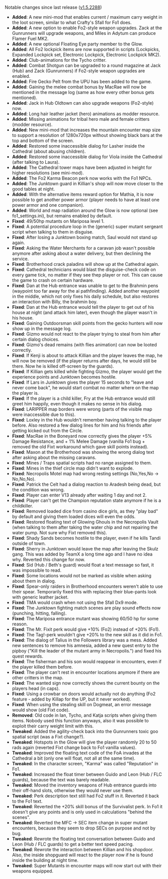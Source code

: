 Notable changes since last release ([v1.5.2288](https://github.com/rotators/Fo1in2/releases/tag/v1.5.2288))

- **Added**: A new mini-mod that enables current / maximum carry weight in the loot screen, similar to what Crafty's Sfall for Fo1 does.
- **Added**: A new option to enable Fo2-style weapon upgrades. Zack at the Gunrunners will upgrade weapons, and Miles in Adytum can produce Flamer Fuel MK2.
- **Added**: A new optional Floating Eye party member to the Glow.
- **Added**: All Fo2 lockpick items are now supported in scripts (Lockpicks, Expanded Lockpick set, Electronic Lockpick, Electronic Lockpick MK2).
- **Added**: Club-animations for the Tycho critter.
- **Added**: Combat Shotgun can be upgraded to a round magazine at Jack (Hub) and Zack (Gunrunners) if Fo2-style weapon upgrades are enabled.
- **Added**: Fire Gecko Pelt from the UPU has been added to the game.
- **Added**: Gaining the melee combat bonus by MacRae will now be mentioned in the message log (same as how every other bonus gets mentioned).
- **Added**: Jack in Hub Oldtown can also upgrade weapons (Fo2-style) now.
- **Added**: Long hair leather jacket (hero) animations as modder resource.
- **Added**: Missing animations for tribal hero male and female critters (modder resource).
- **Added**: New mini-mod that increases the mountain encounter map size to support a resolution of 1280x720px without showing black bars at the top and bottom of the screen.
- **Added**: Restored some inaccessible dialog for Lasher inside the Cathedral (about abusing children).
- **Added**: Restored some inaccessible dialog for Viola inside the Cathedral (after talking to Laura).
- **Added**: The Cathedral tower maps have been adjusted in height for higher resolutions (see mini-mod).
- **Added**: The Fo2 Karma Beacon perk now works with the Fo1 NPCs.
- **Added**: The Junktown guard in Killian's shop will now move closer to the good tables at night.
- **Added**: With the alternative items reward option for Mathia, it is now possible to get another power armor (player needs to have at least one power armor and one companion).
- **Added**: World and map radiation around the Glow is now optional (see fo1_settings.ini), but remains enabled by default.
- **Fixed**: 49/50hp mutants on Mariposa level 1.
- **Fixed**: A potential procedure loop in the (generic) super mutant sergeant script when talking to them in disguise.
- **Fixed**: After losing a Junktown boxing match, Saul would not stand up again.
- **Fixed**: Asking the Water Merchants for a caravan job wasn't possible anymore after asking about a water delivery, but then declining the service.
- **Fixed**: Brotherhood crack paladins will show up at the Cathedral again.
- **Fixed**: Cathedral technicians would blast the disguise-check code on every game tick, no matter if they see thep player or not. This can cause the game to crash on certain hardware.
- **Fixed**: Dan at the Hub entrance was unable to get to the Brahmin pens (waypoint too far away for the ai pathfinding). Added another waypoint in the middle, which not only fixes his daily schedule, but also restores an interaction with Billy, the brahmin boy.
- **Fixed**: Dan at the Hub entrance would tell the player to get out of his house at night (and attack him later), even though the player wasn't in his house.
- **Fixed**: Gaining Outdoorsman skill points from the gecko hunters will now show up in the message log.
- **Fixed**: Gizmo would not react to the player trying to steal from him after certain dialog choices.
- **Fixed**: Gizmo's dead remains (with flies animation) can now be looted correctly.
- **Fixed**: If Kenji is about to attack Killian and the player leaves the map, he will now be removed (if the player returns after days, he would still be there. Now he is killed off-screen by the guards).
- **Fixed**: If Killian gets killed while fighting Gizmo, the player would get the experience points and Junktown becomes hostile. 
- **Fixed**: If Lars in Junktown gives the player 15 seconds to "leave and never come back", he would start combat no matter where on the map the player is.
- **Fixed**: If the player is a child killer, Fry at the Hub entrance would still greet him happily, even though it makes no sense in his dialog.
- **Fixed**: LARIPPER map borders were wrong (parts of the visible map were inaccessible due to this).
- **Fixed**: Loxley in the Hub wouldn't remember having talking to the player before. Also restored a few dialog lines for him and his friends after getting kicked out from the Circle.
- **Fixed**: MacRae in the Boneyard now correctly gives the player +5% Damage Resistance, and + 1% Melee Damage (vanilla Fo1 bug + removed the old Fixt workaround which gave skill points instead).
- **Fixed**: Maxon at the Brotherhood was showing the wrong dialog text after asking about the missing caravans.
- **Fixed**: Mines / Traps spatial scripts had no range assigned to them.
- **Fixed**: Mines in the thief circle map didn't want to explode.
- **Fixed**: Necropolis Motel map had wrong resting settings (No,Yes,No -> No,No,No).
- **Fixed**: Patrick the Celt had a dialog reaction to Aradesh being dead, but the condition was wrong.
- **Fixed**: Player can enter V13 already after waiting 1 day and not 2.
- **Fixed**: Player can't get the Champion reputation state anymore if he is a childkiller.
- **Fixed**: Removed loaded dice from casino dice girls, as they "play bad" by default and giving them loaded dices will even the odds.
- **Fixed**: Restored floating text of Glowing Ghouls in the Necropolis Vault (when talking to them after taking the water chip and not repairing the water pump. Not sure why Fixt removed this).
- **Fixed**: Shady Sands becomes hostile to the player, even if he kills Tandi outside of town.
- **Fixed**: Sherry in Junktown would leave the map after leaving the Skulz gang. This was added by TeamX a long time ago and I have no idea why. Reverted this change for now.
- **Fixed**: Sid (Hub / Beth's guard) would float a text message so fast, it was impossible to read.
- **Fixed**: Some locations would not be marked as visible when asking about them in dialog.
- **Fixed**: Spear-only raiders in Brotherhood encounters weren't able to use their spear. Temporarily fixed this with replacing their blue-pants look with generic leather jacket.
- **Fixed**: TMA would crash when not using the Sfall Dx9 mode.
- **Fixed**: The Junktown fighting match scenes are play sound effects now (punching, hitting, falling).
- **Fixed**: The Mariposa entrance mutant was showing 60/50 hp for some reason.
- **Fixed**: The Mr. Fixit perk would give +10% (Fo2) instead of +20% (Fo1).
- **Fixed**: The Tag!-perk wouldn't give +20% to the new skill as it did in Fo1.
- **Fixed**: The dialog of Talius in the Followers library was a mess. Added new sentences to remove his amnesia, added a new quest entry to the pipboy ("Kill the leader of the mutant army in Necropolis.") and fixed his quest rewards.
- **Fixed**: The fisherman and his son would reappear in encounters, even if the player killed them before.
- **Fixed**: The player can't rest in encounter locations anymore if there are other critters in the map.
- **Fixed**: The wanted sign now correctly shows the current bounty on the players head (in caps).
- **Fixed**: Using a crowbar on doors would actually not do anything (Fo2 feature - added by Killap for the UP, but it never worked).
- **Fixed**: When using the stealing skill on Dogmeat, an error message would show (old Fixt code).
- **Removed**: Old code in Ian, Tycho, and Katja scripts when giving them items. Nobody used this function anyways, also it was possible to exploit their carry weight limit with this. 
- **Tweaked**: Added the agility-check back into the Gunrunners toxic goo spatial script (was a Fixt change?).
- **Tweaked**: Hotspots in the Glow will give the player randomly 20 to 50 rads again (reverted Fixt change back to Fo1 vanilla values).
- **Tweaked**: Improved the floating text code of the FoA invades at the Cathedral a bit (only one will float, not all at the same time).
- **Tweaked**: In the character screen, "Karma" was called "Reputation" in Fo1.
- **Tweaked**: Increased the float timer between Guido and Leon (Hub / FLC guards), because the text was barely readable.
- **Tweaked**: Moved the inventory weapons of Hub entrance guards into their off-hand slots, otherwise they would never use them.
- **Tweaked**: Perk description text still had Fo2 stuff in it. Reverted it back to the Fo1 text.
- **Tweaked**: Reverted the +20% skill bonus of the Survivalist perk. In Fo1 it doesn't give any points and is only used in calculations "behind the scenes".
- **Tweaked**: Reverted the MFC -> SEC item change in super mutant encounters, because they seem to drop SECs on purpose and not by bug. 
- **Tweaked**: Rewrote the floating text conversation between Guido and Leon (Hub / FLC guards) to get a better text speed pacing.
- **Tweaked**: Rewrote the interaction between Killian and his shopdoor. Also, the inside shopguard will react to the player now if he is found inside the building at night time.
- **Tweaked**: Super Mutants in encounter maps will now start out with their weapons equipped.
